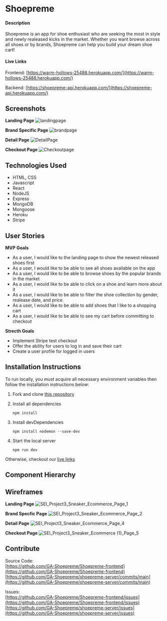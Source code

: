 # Shoepreme

#### Description

Shoepreme is an app for shoe enthusiast who are seeking the most in style and newly realeased kicks in the market. Whether you want browse across all shoes or by brands, Shoepreme can help you build your dream shoe cart!

#### Live Links

Frontend: [https://warm-hollows-25488.herokuapp.com/](https://warm-hollows-25488.herokuapp.com/)

Backend: [https://shoepreme-api.herokuapp.com/](https://shoepreme-api.herokuapp.com/)

## Screenshots

**Landing Page**
![landingpage](https://user-images.githubusercontent.com/47792576/119093065-1317fd80-b9c4-11eb-9a2a-f5eee01db08c.png)

**Brand Specific Page**
![brandpage](https://user-images.githubusercontent.com/47792576/119093034-0a272c00-b9c4-11eb-9fe9-46440e0d5666.png)

**Detail Page**
![DetailPage](https://user-images.githubusercontent.com/47792576/119093077-16ab8480-b9c4-11eb-8f8e-0b606703c4e6.png)

**Checkout Page**
![Checkoutpage](https://user-images.githubusercontent.com/47792576/119093042-0d221c80-b9c4-11eb-83d5-a9a763a3103a.png)


## Technologies Used

- HTML, CSS
- Javascript
- React
- NodeJS
- Express
- MongoDB
- Mongoose
- Heroku
- Stripe

## User Stories

**MVP Goals**

- As a user, I would like to the landing page to show the newest released shoes first
- As a user, I would like to be able to see all shoes available on the app
- As a user, I would like to be able to browse shoes by the popular brands in the market
- As a user, I would like to be able to click on a shoe and learn more about it
- As a user, I would like to be able to filter the shoe collection by gender, realease date, and price
- As a user, I would like to be able to add shoes that I like to a shopping cart
- As a user, I would like to be able to see my cart before committing to checkout

**Strecth Goals**

- Implement Stripe test checkout
- Offer the ability for users to log in and save their cart
- Create a user profile for logged in users

## Installation Instructions

To run locally, you must acquire all necessary environment variables then follow the installation instructions below:

1. Fork and clone [this repository](https://github.com/GA-Shoepreme/Shoepreme-frontend)
2. Install all dependencies

   ```
   npm install
   ```

3. Install devDependencies

   ```
   npm install nodemon --save-dev
   ```

4. Start the local server

   ```
   npm run dev
   ```

Otherwise, checkout our [live links](#live-links)

## Component Hierarchy

## Wireframes

**Landing Page**
![SEI_Project3_Sneaker_Ecommerce_Page_1](https://media.git.generalassemb.ly/user/34490/files/29c8af80-b347-11eb-8f0c-c67fecde3c3f)

**Brand Specfic Page**
![SEI_Project3_Sneaker_Ecommerce_Page_2](https://media.git.generalassemb.ly/user/34490/files/45cc5100-b347-11eb-8676-0a64469bf644)

**Detail Page**
![SEI_Project3_Sneaker_Ecommerce_Page_4](https://media.git.generalassemb.ly/user/34490/files/80ce8480-b347-11eb-9866-73f812ba63fc)

**Checkout Page**
![SEI_Project3_Sneaker_Ecommerce (1)_Page_5](https://media.git.generalassemb.ly/user/34490/files/7318ff00-b347-11eb-897c-babce8ab68f6)

## Contribute

Source Code:  
[https://github.com/GA-Shoepreme/Shoepreme-frontend](https://github.com/GA-Shoepreme/Shoepreme-frontend)  
[https://github.com/GA-Shoepreme/shoepreme-server/commits/main](https://github.com/GA-Shoepreme/shoepreme-server/commits/main)

Issues:  
[https://github.com/GA-Shoepreme/Shoepreme-frontend/issues](https://github.com/GA-Shoepreme/Shoepreme-frontend/issues)  
[https://github.com/GA-Shoepreme/shoepreme-server/issues](https://github.com/GA-Shoepreme/shoepreme-server/issues)

